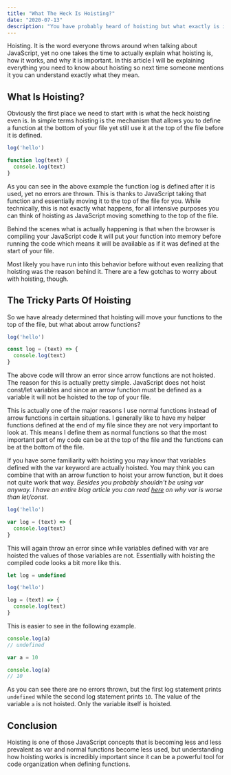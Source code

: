 ```yaml
---
title: "What The Heck Is Hoisting?"
date: "2020-07-13"
description: "You have probably heard of hoisting but what exactly is it and how does it work."
---
```


Hoisting. It is the word everyone throws around when talking about JavaScript, yet no one takes the time to actually explain what hoisting is, how it works, and why it is important. In this article I will be explaining everything you need to know about hoisting so next time someone mentions it you can understand exactly what they mean.

## What Is Hoisting?

Obviously the first place we need to start with is what the heck hoisting even is. In simple terms hoisting is the mechanism that allows you to define a function at the bottom of your file yet still use it at the top of the file before it is defined.
```js
log('hello')

function log(text) {
  console.log(text)
}
```
As you can see in the above example the function log is defined after it is used, yet no errors are thrown. This is thanks to JavaScript taking that function and essentially moving it to the top of the file for you. While technically, this is not exactly what happens, for all intensive purposes you can think of hoisting as JavaScript moving something to the top of the file.

Behind the scenes what is actually happening is that when the browser is compiling your JavaScript code it will put your function into memory before running the code which means it will be available as if it was defined at the start of your file.

Most likely you have run into this behavior before without even realizing that hoisting was the reason behind it. There are a few gotchas to worry about with hoisting, though.

## The Tricky Parts Of Hoisting

So we have already determined that hoisting will move your functions to the top of the file, but what about arrow functions?
```js
log('hello')

const log = (text) => {
  console.log(text)
}
```
The above code will throw an error since arrow functions are not hoisted. The reason for this is actually pretty simple. JavaScript does not hoist const/let variables and since an arrow function must be defined as a variable it will not be hoisted to the top of your file.

This is actually one of the major reasons I use normal functions instead of arrow functions in certain situations. I generally like to have my helper functions defined at the end of my file since they are not very important to look at. This means I define them as normal functions so that the most important part of my code can be at the top of the file and the functions can be at the bottom of the file.

If you have some familiarity with hoisting you may know that variables defined with the var keyword are actually hoisted. You may think you can combine that with an arrow function to hoist your arrow function, but it does not quite work that way. *Besides you probably shouldn't be using var anyway. I have an entire blog article you can read [here](/2020-01/var-vs-let-vs-const) on why var is worse than let/const.*
```js
log('hello')

var log = (text) => {
  console.log(text)
}
```
This will again throw an error since while variables defined with var are hoisted the values of those variables are not. Essentially with hoisting the compiled code looks a bit more like this.
```js
let log = undefined

log('hello')

log = (text) => {
  console.log(text)
}
```
This is easier to see in the following example.
```js
console.log(a)
// undefined

var a = 10

console.log(a)
// 10
```
As you can see there are no errors thrown, but the first log statement prints `undefined` while the second log statement prints `10`. The value of the variable `a` is not hoisted. Only the variable itself is hoisted.


## Conclusion

Hoisting is one of those JavaScript concepts that is becoming less and less prevalent as var and normal functions become less used, but understanding how hoisting works is incredibly important since it can be a powerful tool for code organization when defining functions.